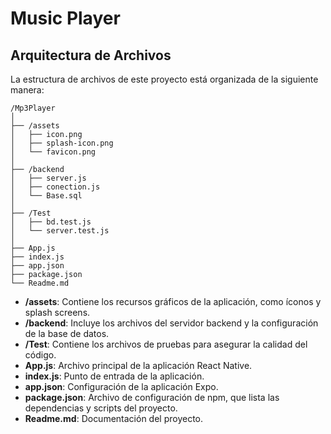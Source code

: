 # Music Player


## Arquitectura de Archivos

La estructura de archivos de este proyecto está organizada de la siguiente manera:

```
/Mp3Player
│
├── /assets
│   ├── icon.png
│   ├── splash-icon.png
│   └── favicon.png
│
├── /backend
│   ├── server.js
│   ├── conection.js
│   └── Base.sql
│
├── /Test
│   ├── bd.test.js
│   └── server.test.js
│
├── App.js
├── index.js
├── app.json
├── package.json
└── Readme.md
```

- **/assets**: Contiene los recursos gráficos de la aplicación, como íconos y splash screens.
- **/backend**: Incluye los archivos del servidor backend y la configuración de la base de datos.
- **/Test**: Contiene los archivos de pruebas para asegurar la calidad del código.
- **App.js**: Archivo principal de la aplicación React Native.
- **index.js**: Punto de entrada de la aplicación.
- **app.json**: Configuración de la aplicación Expo.
- **package.json**: Archivo de configuración de npm, que lista las dependencias y scripts del proyecto.
- **Readme.md**: Documentación del proyecto.
